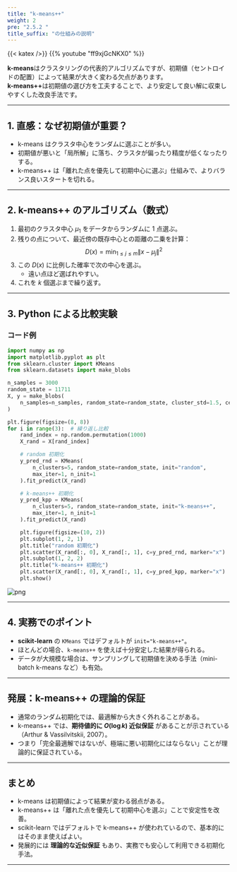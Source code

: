 ```yaml
---
title: "k-means++"
weight: 2
pre: "2.5.2 "
title_suffix: "の仕組みの説明"
---
```


{{< katex />}}
{{% youtube "ff9xjGcNKX0" %}}

<div class="pagetop-box">
    <p><b>k-means</b>はクラスタリングの代表的アルゴリズムですが、初期値（セントロイドの配置）によって結果が大きく変わる欠点があります。<br>
    <b>k-means++</b>は初期値の選び方を工夫することで、より安定して良い解に収束しやすくした改良手法です。</p>
</div>

---

## 1. 直感：なぜ初期値が重要？
- k-means はクラスタ中心をランダムに選ぶことが多い。  
- 初期値が悪いと「局所解」に落ち、クラスタが偏ったり精度が低くなったりする。  
- k-means++ は「離れた点を優先して初期中心に選ぶ」仕組みで、よりバランス良いスタートを切れる。  

---

## 2. k-means++ のアルゴリズム（数式）

1. 最初のクラスタ中心 $\mu_1$ をデータからランダムに 1 点選ぶ。  
2. 残りの点について、最近傍の既存中心との距離の二乗を計算：  
   $$
   D(x) = \min_{1 \le j \le m} \|x - \mu_j\|^2
   $$
3. この $D(x)$ に比例した確率で次の中心を選ぶ。  
   - 遠い点ほど選ばれやすい。  
4. これを $k$ 個選ぶまで繰り返す。  

---

## 3. Python による比較実験

### コード例

```python
import numpy as np
import matplotlib.pyplot as plt
from sklearn.cluster import KMeans
from sklearn.datasets import make_blobs

n_samples = 3000
random_state = 11711
X, y = make_blobs(
    n_samples=n_samples, random_state=random_state, cluster_std=1.5, centers=8
)

plt.figure(figsize=(8, 8))
for i in range(3):  # 繰り返し比較
    rand_index = np.random.permutation(1000)
    X_rand = X[rand_index]

    # random 初期化
    y_pred_rnd = KMeans(
        n_clusters=5, random_state=random_state, init="random",
        max_iter=1, n_init=1
    ).fit_predict(X_rand)

    # k-means++ 初期化
    y_pred_kpp = KMeans(
        n_clusters=5, random_state=random_state, init="k-means++",
        max_iter=1, n_init=1
    ).fit_predict(X_rand)

    plt.figure(figsize=(10, 2))
    plt.subplot(1, 2, 1)
    plt.title("random 初期化")
    plt.scatter(X_rand[:, 0], X_rand[:, 1], c=y_pred_rnd, marker="x")
    plt.subplot(1, 2, 2)
    plt.title("k-means++ 初期化")
    plt.scatter(X_rand[:, 0], X_rand[:, 1], c=y_pred_kpp, marker="x")
    plt.show()
```

![png](/images/basic/clustering/k-means2_files/k-means2_5_1.png)

---

## 4. 実務でのポイント
- **scikit-learn** の `KMeans` ではデフォルトが `init="k-means++"`。  
- ほとんどの場合、`k-means++` を使えば十分安定した結果が得られる。  
- データが大規模な場合は、サンプリングして初期値を決める手法（mini-batch k-means など）も有効。  

---

## 発展：k-means++ の理論的保証
- 通常のランダム初期化では、最適解から大きく外れることがある。  
- k-means++ では、**期待値的に $O(\log k)$ 近似保証** があることが示されている（Arthur & Vassilvitskii, 2007）。  
- つまり「完全最適解ではないが、極端に悪い初期化にはならない」ことが理論的に保証されている。  

---

## まとめ
- k-means は初期値によって結果が変わる弱点がある。  
- k-means++ は「離れた点を優先して初期中心を選ぶ」ことで安定性を改善。  
- scikit-learn ではデフォルトで k-means++ が使われているので、基本的にはそのまま使えばよい。  
- 発展的には **理論的な近似保証** もあり、実務でも安心して利用できる初期化手法。  

---
